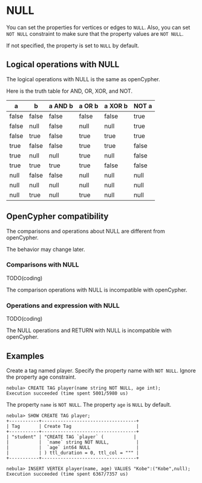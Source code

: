 # NULL

You can set the properties for vertices or edges to `NULL`. Also, you can set `NOT NULL` constraint to make sure that the property values are `NOT NULL`.

If not specified, the property is set to `NULL` by default.

## Logical operations with NULL

The logical operations with NULL is the same as openCypher.

Here is the truth table for AND, OR, XOR, and NOT.

| a | b | a AND b | a OR b | a XOR b | NOT a |
| - | - | - | - | - | - |
| false | false | false | false | false | true |
| false|  null|  false | null | null | true |
| false | true | false | true | true | true|
| true | false | false | true | true | false|
| true|  null | null | true | null | false|
| true | true | true | true | false | false|
| null | false | false | null | null | null|
| null | null | null | null | null | null|
| null | true | null | true | null | null|

## OpenCypher compatibility

The comparisons and operations about NULL are different from openCypher.

The behavior may change later.

### Comparisons with NULL

TODO(coding)

The comparison operations with NULL is incompatible with openCypher.

### Operations and expression with NULL

TODO(coding)

The NULL operations and RETURN with NULL is incompatible with openCypher.

## Examples

Create a tag named player. Specify the property name with `NOT NULL`. Ignore the property age constraint.

```ngql
nebula> CREATE TAG player(name string NOT NULL, age int);
Execution succeeded (time spent 5001/5980 us)
```

The property `name` is `NOT NULL`. The property `age` is `NULL` by default.

```ngql
nebula> SHOW CREATE TAG player;
+-----------+-----------------------------------+
| Tag       | Create Tag                        |
+-----------+-----------------------------------+
| "student" | "CREATE TAG `player` (           |
|           |  `name` string NOT NULL,          |
|           |  `age` int64 NULL                 |
|           | ) ttl_duration = 0, ttl_col = """ |
+-----------+-----------------------------------+
```

```ngql
nebula> INSERT VERTEX player(name, age) VALUES "Kobe":("Kobe",null);
Execution succeeded (time spent 6367/7357 us)
```
